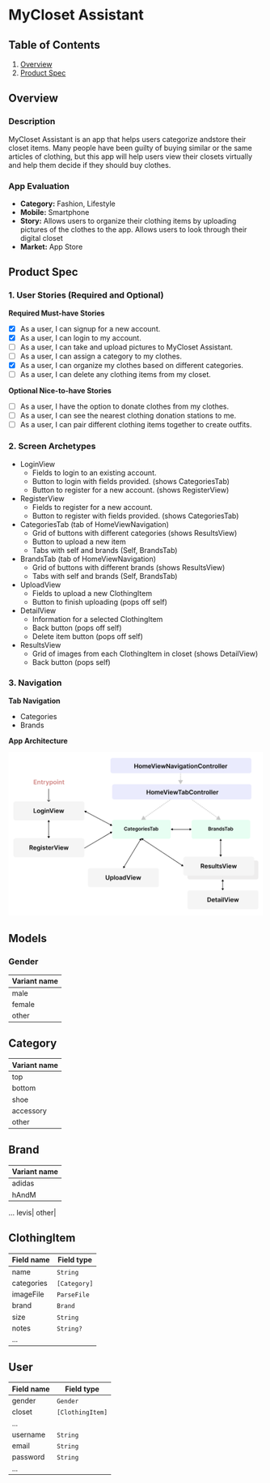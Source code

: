 # MyCloset Assistant

## Table of Contents
1. [Overview](#Overview)
1. [Product Spec](#Product-Spec)

## Overview
### Description
MyCloset Assistant is an app that helps users categorize andstore their closet items. Many people have been guilty of buying similar or the same articles of clothing, but this app will help users view their closets virtually and help them decide if they should buy clothes.

### App Evaluation

- **Category:** Fashion, Lifestyle
- **Mobile:** Smartphone
- **Story:** Allows users to organize their clothing items by uploading pictures of the clothes to the app. Allows users to look through their digital closet 
- **Market:** App Store

## Product Spec

### 1. User Stories (Required and Optional)

**Required Must-have Stories**

- [X] As a user, I can signup for a new account.
- [X] As a user, I can login to my account.
- [ ] As a user, I can take and upload pictures to MyCloset Assistant.
- [ ] As a user, I can assign a category to my clothes.
- [X] As a user, I can organize my clothes based on different categories.
- [ ] As a user, I can delete any clothing items from my closet. 

**Optional Nice-to-have Stories**

- [ ] As a user, I have the option to donate clothes from my clothes.
- [ ] As a user, I can see the nearest clothing donation stations to me. 
- [ ] As a user, I can pair different clothing items together to create outfits.

### 2. Screen Archetypes

* LoginView
   * Fields to login to an existing account.
   * Button to login with fields provided. (shows CategoriesTab)
   * Button to register for a new account. (shows RegisterView)
* RegisterView
   * Fields to register for a new account.
   * Button to register with fields provided. (shows CategoriesTab)
* CategoriesTab (tab of HomeViewNavigation)
   * Grid of buttons with different categories (shows ResultsView)
   * Button to upload a new item
   * Tabs with self and brands (Self, BrandsTab)
* BrandsTab (tab of HomeViewNavigation)
   * Grid of buttons with different brands (shows ResultsView)
   * Tabs with self and brands (Self, BrandsTab)
* UploadView
   * Fields to upload a new ClothingItem
   * Button to finish uploading (pops off self)
* DetailView
   * Information for a selected ClothingItem
   * Back button (pops off self)
   * Delete item button (pops off self)
* ResultsView
   * Grid of images from each ClothingItem in closet (shows DetailView)
   * Back button (pops self)

### 3. Navigation

**Tab Navigation**

* Categories
* Brands

**App Architecture**


<img src="assets/images/app-flow.png" width=600>

<!--
TODO: Add wireframes
## Wireframes
<img src="YOUR_WIREFRAME_IMAGE_URL" width=600>
-->

<!--
TODO: Add schema
## Schema
This section will be completed in Unit 9
-->

## Models
### Gender
Variant name|
---|
male|
female|
other|

## Category
Variant name|
---|
top|
bottom|
shoe|
accessory|
other|

## Brand
Variant name|
---|
adidas|
hAndM|
...
levis|
other|

## ClothingItem
Field name|Field type
---|---
name|`String`
categories|`[Category]`
imageFile|`ParseFile`
brand|`Brand`
size|`String`
notes|`String?`
...|

## User
Field name|Field type
---|---
gender|`Gender`
closet|`[ClothingItem]`
...|
username|`String`
email|`String`
password|`String`
...|
